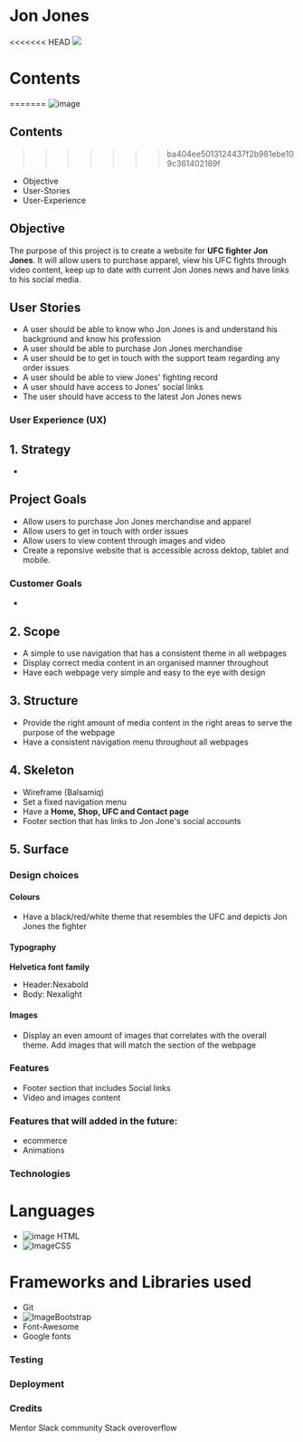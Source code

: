 # Jon Jones

<<<<<<< HEAD
![](https://bucket.mn2s.com/wp-content/uploads/2019/04/18175044/Jon-Jones-mn2s.png)
# Contents ##
=======
![image](https://bucket.mn2s.com/wp-content/uploads/2019/04/18175044/Jon-Jones-mn2s.png)

## Contents ##
>>>>>>> ba404ee5013124437f2b981ebe109c361402189f

- Objective
- User-Stories
- User-Experience

## Objective

The purpose of this project is to create a website for **UFC fighter Jon Jones**. It will allow users to purchase apparel, view his UFC fights through video content, keep up to date with current Jon Jones news and have links to his social media.

## User Stories

- A user should be able to know who Jon Jones is and understand his background and know his profession
- A user should be able to purchase Jon Jones merchandise 
- A user should be to get in touch with the support team regarding any order issues
- A user should be able to view Jones' fighting record 
- A user should have access to Jones' social links
- The user should have access to the latest Jon Jones news

### User Experience (UX)
## 1. Strategy
-

## Project Goals
- Allow users to purchase Jon Jones merchandise and apparel
- Allow users to get in touch with order issues
- Allow users to view content through images and video 
- Create a reponsive website that is accessible across dektop, tablet and mobile.


### Customer Goals
- 
 

## 2. Scope 
- A simple to use navigation that has a consistent theme in all webpages
- Display correct media content in an organised manner throughout
- Have each webpage very simple and easy to the eye with design 

## 3. Structure
- Provide the right amount of media content in the right areas to serve the purpose of the webpage 
- Have a consistent navigation menu throughout all webpages

## 4. Skeleton
- Wireframe (Balsamiq)
- Set a fixed navigation menu
- Have a **Home, Shop, UFC and Contact page**
- Footer section that has links to Jon Jone's social accounts

## 5. Surface

### Design choices

#### Colours
- Have a black/red/white theme that resembles the UFC and depicts Jon Jones the fighter

#### Typography
**Helvetica font family**
- Header:Nexabold
- Body: Nexalight

#### Images
- Display an even amount of images that correlates with the overall theme. Add images that will match the section of the webpage

### Features

- Footer section that includes Social links
- Video and images content 

### Features that will added in the future:

- ecommerce
- Animations 

### Technologies 

# Languages 
- ![image](https://camo.githubusercontent.com/869a3873c8a46e110dcbb9ab9070e2a60f10e4f142bb5080aec4ebdeb7a59053/68747470733a2f2f7265732e636c6f7564696e6172792e636f6d2f6a696d6c796e782f696d6167652f75706c6f61642f76313539333532393431392f4c6f676f732f68746d6c352d35305f67726f6f366f2e706e67) HTML
- ![Image](https://res.cloudinary.com/jimlynx/image/upload/v1593529419/Logos/CSS3-50_slrv0x.png)CSS 

# Frameworks and Libraries used 
- Git
- ![Image](https://camo.githubusercontent.com/da1323f76b613b871461c2cb144fc9d06907414800af9486209511fcbbac272f/68747470733a2f2f7265732e636c6f7564696e6172792e636f6d2f6a696d6c796e782f696d6167652f75706c6f61642f76313539333532383737362f4c6f676f732f426f6f7473747261702d35305f6b68706a35372e706e67)Bootstrap
- Font-Awesome
- Google fonts

### Testing



### Deployment



### Credits

Mentor
Slack community
Stack overoverflow 